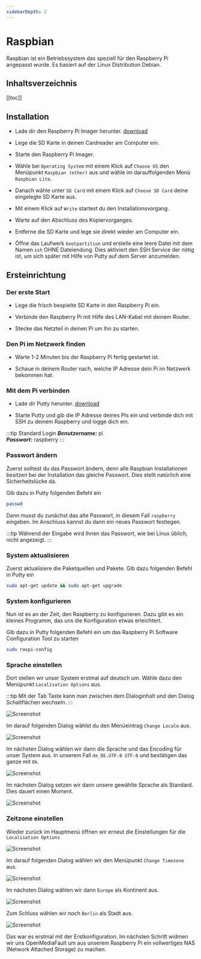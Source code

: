```yaml
---
sidebarDepth: 2
---
```


# Raspbian

Raspbian ist ein Betriebssystem das speziell für den Raspberry Pi angepasst wurde. Es basiert auf der Linux Distribution Debian.

## Inhaltsverzeichnis
[[toc]]

## Installation

- Lade dir den Raspberry Pi Imager herunter. [download](https://www.raspberrypi.org/downloads/)

- Lege die SD Karte in deinen Cardreader am Computer ein.

- Starte den Raspberry Pi Imager.

- Wähle bei `Operating System` mit einem Klick auf `Choose OS` den Menüpunkt `Raspbian (other)` aus und wähle im darauffolgenden Menü `Raspbian Lite`.

- Danach wähle unter `SD Card` mit einem Klick auf `Choose SD Card` deine eingelegte SD Karte aus.

- Mit einem Klick auf `Write` startest du den Installationsvorgang.

- Warte auf den Abschluss des Kopiervorganges.

- Entferne die SD Karte und lege sie direkt wieder am Computer ein.

- Öffne das Laufwerk `bootpartition` und erstelle eine leere Datei mit dem Namen `ssh` OHNE Dateiendung. Dies aktiviert den SSH Service der nötig ist, um sich später mit Hilfe von Putty auf dem Server anzumelden.

## Ersteinrichtung

### Der erste Start

- Lege die frisch bespielte SD Karte in den Raspberry Pi ein.

- Verbinde den Raspberry Pi mit Hilfe des LAN-Kabel mit deinem Router.

- Stecke das Netzteil in deinen Pi um Ihn zu starten.

### Den Pi im Netzwerk finden

- Warte 1-2 Minuten bis der Raspberry Pi fertig gestartet ist.

- Schaue in deinem Router nach, welche IP Adresse dein Pi im Netzwerk bekommen hat.

### Mit dem Pi verbinden

- Lade dir Putty herunter. [download](https://www.chiark.greenend.org.uk/~sgtatham/putty/latest.html) 

- Starte Putty und gib die IP Adresse deines PIs ein und verbinde dich mit SSH zu deinem Raspberry und logge dich ein.

:::tip Standard Login
***Benutzername:*** pi  
***Passwort:*** raspberry
:::

### Passwort ändern
Zuerst solltest du das Passwort ändern, denn alle Raspbian Installationen besitzen bei der Installation das gleiche Passwort. Dies stellt natürlich eine Sicherheitslücke da.

Gib dazu in Putty folgenden Befehl ein

```bash
passwd
```

Dann musst du zunächst das alte Passwort, in diesem Fall `raspberry` eingeben. Im Anschluss kannst du dann ein neues Passwort festlegen.

:::tip
Während der Eingabe wird Ihnen das Passwort, wie bei Linux üblich, nicht angezeigt.
:::

### System aktualisieren

Zuerst aktualisiere die Paketquellen und Pakete. Gib dazu folgenden Befehl in Putty ein

```bash
sudo apt-get update && sudo apt-get upgrade
```

### System konfigurieren
Nun ist es an der Zeit, den Raspberry zu konfigurieren. Dazu gibt es ein kleines Programm, das uns die  Konfiguration etwas erleichtert.

Gib dazu in Putty folgenden Befehl ein um das Raspberry Pi Software Configuration Tool zu starten

```bash
sudo raspi-config
```

### Sprache einstellen

Dort stellen wir unser System erstmal auf deutsch um. Wähle dazu den Menüpunkt `Localisation Options` aus.

:::tip
Mit der Tab Taste kann man zwischen dem Dialoginhalt und den Dialog Schaltflächen wechseln.
:::

![Screenshot](./raspbian/raspi-config-menu-localisation.png)

Im darauf folgenden Dialog wählst du den Menüeintrag `Change Locale` aus.

![Screenshot](./raspbian/raspi-config-menu-localisation-menu-change-locale.png)

Im nächsten Dialog wählen wir dann die Sprache und das Encoding für unser System aus. In unserem Fall `de_DE.UTF-8 UTF-8` und bestätigen das ganze mit `Ok`.

![Screenshot](./raspbian/raspi-config-menu-localisation-change-locale-de.png)

Im nächsten Dialog setzen wir dann unsere gewählte Sprache als Standard. Dies dauert einen Moment.

![Screenshot](./raspbian/raspi-config-menu-localisation-change-locale-env.png)

### Zeitzone einstellen

Wieder zurück im Hauptmenü öffnen wir erneut die Einstellungen für die `Localisation Options`

![Screenshot](./raspbian/raspi-config-menu-localisation.png)

Im darauf folgenden Dialog wählen wir den Menüpunkt `Change Timezone` aus.

![Screenshot](./raspbian/raspi-config-menu-localisation-change-locale-menu-timezone.png)

Im nächsten Dialog wählen wir dann `Europe` als Kontinent aus.

![Screenshot](./raspbian/raspi-config-menu-localisation-change-locale-timezone-europe.png)

Zum Schluss wählen wir noch `Berlin` als Stadt aus.

![Screenshot](./raspbian/raspi-config-menu-localisation-change-locale-timezone-berlin.png)

Das war es erstmal mit der Erstkonfiguration. Im nächsten Schritt widmen wir uns OpenMediaFault um aus unserem Raspberry Pi ein vollwertiges NAS (Network Attached Storage) zu machen.



